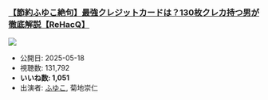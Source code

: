 ### [【節約ふゆこ絶句】最強クレジットカードは？130枚クレカ持つ男が徹底解説【ReHacQ】](https://www.youtube.com/watch?v=pwdhvW7qUEY)
[![](https://img.youtube.com/vi/pwdhvW7qUEY/sddefault.jpg)](https://www.youtube.com/watch?v=pwdhvW7qUEY)
-   公開日: 2025-05-18
-   視聴数: 131,792
-   **いいね数: 1,051**
-   出演者: [ふゆこ](/rehacq_fan/people/ふゆこ "wikilink"), 菊地崇仁
